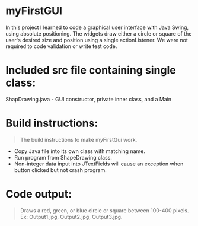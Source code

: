 # myFirstGUI
In this project I learned to code a graphical user interface with Java Swing, using absolute positioning. The widgets draw either a circle or square of the user's desired size and position using a single actionListener. We were not required to code validation or write test code.

# Included src file containing single class:
ShapDrawing.java -  GUI constructor, private inner class, and a Main

# Build instructions:
> The build instructions to make myFirstGui work.
- Copy Java file into its own class with matching name.
- Run program from ShapeDrawing class.
- Non-integer data input into JTextFields will cause an exception when button clicked but not crash program.  

# Code output:
> Draws a red, green, or blue circle or square between 100-400 pixels. Ex: Output1.jpg, Output2.jpg, Output3.jpg.
